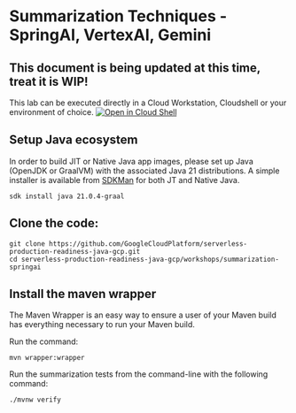 # Summarization Techniques - SpringAI, VertexAI, Gemini

## This document is being updated at this time, treat it is WIP!

This lab can be executed directly in a Cloud Workstation, Cloudshell or your environment of choice. 
[![Open in Cloud Shell](https://gstatic.com/cloudssh/images/open-btn.svg)](https://shell.cloud.google.com/cloudshell/editor?cloudshell_git_repo=https://github.com/GoogleCloudPlatform/serverless-photosharing-workshop.git)

## Setup Java ecosystem
In order to build JIT or Native Java app images, please set up Java (OpenJDK or GraalVM) with the associated Java 21 distributions.
A simple installer is available from [SDKMan](https://sdkman.io/install) for both JT and Native Java.

```shell
sdk install java 21.0.4-graal
```

## Clone the code:
```shell
git clone https://github.com/GoogleCloudPlatform/serverless-production-readiness-java-gcp.git
cd serverless-production-readiness-java-gcp/workshops/summarization-springai
```

## Install the maven wrapper
The Maven Wrapper is an easy way to ensure a user of your Maven build has everything necessary to run your Maven build.

Run the command:
```shell
mvn wrapper:wrapper
```

Run the summarization tests from the command-line with the following command:
```shell
./mvnw verify
```